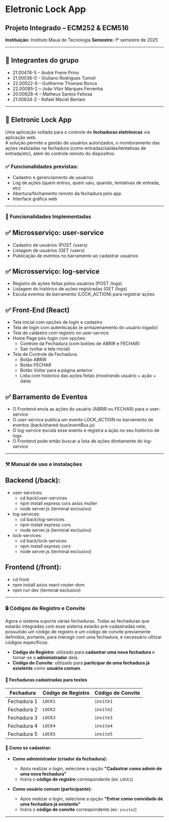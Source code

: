 # Eletronic Lock App

## Projeto Integrado – ECM252 & ECM516  
**Instituição:** Instituto Mauá de Tecnologia
**Semestre:** 1º semestre de 2025

---


## 👥 Integrantes do grupo

- 21.00476-5 – André Freire Prino 
- 21.00036-0 - Giuliano Rodrigues Tumoli 
- 22.00522-6 – Guilherme Thomasi Ronca 
- 22.00085-2 – João Vitor Marques Ferrenha 
- 20.00628-4 – Matheus Santos Feitosa 
- 21.00634-2 - Rafael Maciel Bertani 

---

## 🔐 Eletronic Lock App

Uma aplicação voltada para o controle de **fechaduras eletrônicas** via aplicação web.  
A solução permite a gestão de usuários autorizados, o monitoramento das ações realizadas na fechadura (como entradas/saídas/tentativas de entrada/etc), além do controle remoto do dispositivo.

### ✅ Funcionalidades previstas:
- Cadastro e gerenciamento de usuários
- Log de ações (quem entrou, quem saiu, quando, tentativas de entrada, etc)
- Abertura/fechamento remoto da fechadura pelo app
- Interface gráfica web

---

### 🚀 Funcionalidades Implementadas
## ✅ Microsserviço: user-service
- Cadastro de usuários (POST /users)
- Listagem de usuários (GET /users)
- Publicação de eventos no barramento ao cadastrar usuários

## ✅ Microsserviço: log-service
- Registro de ações feitas pelos usuários (POST /logs)
- Listagem do histórico de ações registradas (GET /logs)
- Escuta eventos do barramento (LOCK_ACTION) para registrar ações

## ✅ Front-End (React)
- Tela inicial com opções de login e cadastro
- Tela de login com autenticação (e armazenamento do usuário logado)
- Tela de cadastro com registro no user-service
- Home Page pós-login com opções:
    - Controle da Fechadura (com botões de ABRIR e FECHAR)
    - Sair (voltar à tela inicial)
- Tela de Controle da Fechadura:
    - Botão ABRIR
    - Botão FECHAR
    - Botão Voltar para a página anterior
    - Lista com histórico das ações feitas (mostrando usuário + ação + data)

## ✅ Barramento de Eventos
- O Frontend envia as ações do usuário (ABRIR ou FECHAR) para o user-service
- O user-service publica um evento LOCK_ACTION no barramento de eventos (back/shared-bus/eventBus.js)
- O log-service escuta esse evento e registra a ação no seu histórico de logs
- O Frontend pode então buscar a lista de ações diretamente do log-service

---

### ⚒️ Manual de uso e instalações
## Backend (/back):
- user-services:
    - cd back/user-services
    - npm install express cors axios multer
    - node server.js (terminal exclusivo)
- log-services: 
    - cd back/log-services
    - npm install express cors 
    - node server.js (terminal exclusivo)
- lock-services:
    - cd back/lock-services
    - npm install express cors 
    - node server.js (terminal exclusivo)

## Frontend (/front):
- cd front
- npm install axios react-router-dom
- npm run dev (terminal exclusivo)

---

### 🔒 Códigos de Registro e Convite

Agora o sistema suporta várias fechaduras. Todas as fechaduras que estarão integradas com esse sistema estarão pré-cadastradas nele, possuíndo um código de registro e um código de convite previamente definidos, portanto, para interagir com uma fechadura, é necessário utilizar códigos específicos:

- **Código de Registro**: utilizado para **cadastrar uma nova fechadura** e tornar-se o **administrador** dela.
- **Código de Convite**: utilizado para **participar de uma fechadura já existente** como **usuário comum**.

#### 🔐 Fechaduras cadastradas para testes

| Fechadura    | Código de Registro | Código de Convite |
|--------------|--------------------|-------------------|
| Fechadura 1  | `LOCK1`            | `invite1`         |
| Fechadura 2  | `LOCK2`            | `invite2`         |
| Fechadura 3  | `LOCK3`            | `invite3`         |
| Fechadura 4  | `LOCK4`            | `invite4`         |
| Fechadura 5  | `LOCK5`            | `invite5`         |

#### 👤 Como se cadastrar:

- **Como administrador (criador da fechadura):**
  - Após realizar o login, selecione a opção **"Cadastrar como admin de uma nova fechadura"**
  - Insira o **código de registro** correspondente (ex: `LOCK1`)

- **Como usuário comum (participante):**
  - Após realizar o login, selecione a opção **"Entrar como convidado de uma fechadura já existente"**
  - Insira o **código de convite** correspondente (ex: `invite1`)

---
